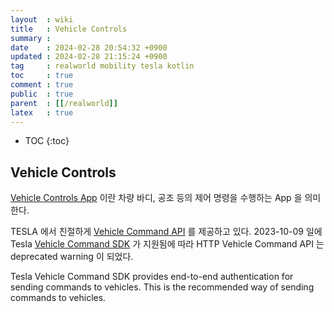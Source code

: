 ```yaml
---
layout  : wiki
title   : Vehicle Controls
summary : 
date    : 2024-02-28 20:54:32 +0900
updated : 2024-02-28 21:15:24 +0900
tag     : realworld mobility tesla kotlin
toc     : true
comment : true
public  : true
parent  : [[/realworld]]
latex   : true
---
```

* TOC
{:toc}

## Vehicle Controls

[Vehicle Controls App](https://www.tesla.com/support/videos/watch/vehicle-controls-tesla-app) 이란 차량 바디, 공조 등의 제어 명령을 수행하는 App 을 의미한다.

TESLA 에서 친절하게 [Vehicle Command API](https://developer.tesla.com/docs/fleet-api#vehicle-commands) 를 제공하고 있다.
2023-10-09 일에 Tesla [Vehicle Command SDK](https://github.com/teslamotors/vehicle-command/tree/main) 가 지원됨에 따라 HTTP Vehicle Command API 는 deprecated warning 이 되었다.

Tesla Vehicle Command SDK provides end-to-end authentication for sending commands to vehicles. This is the recommended way of sending commands to vehicles.
